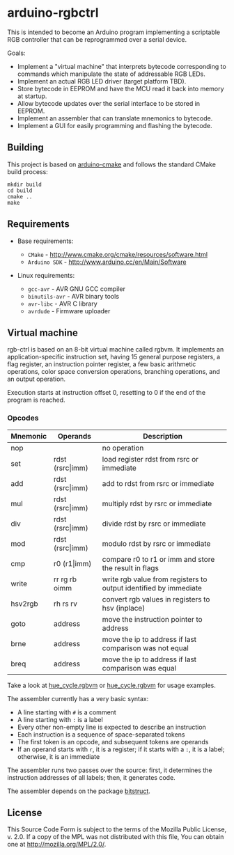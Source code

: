 # arduino-rgbctrl

This is intended to become an Arduino program implementing a scriptable RGB controller that can be reprogrammed over a serial device.

Goals:

- Implement a "virtual machine" that interprets bytecode corresponding to commands which manipulate the state of addressable RGB LEDs.
- Implement an actual RGB LED driver (target platform TBD).
- Store bytecode in EEPROM and have the MCU read it back into memory at startup.
- Allow bytecode updates over the serial interface to be stored in EEPROM.
- Implement an assembler that can translate mnemonics to bytecode.
- Implement a GUI for easily programming and flashing the bytecode.

## Building

This project is based on [arduino-cmake](https://github.com/queezythegreat/arduino-cmake) and follows the standard CMake build process:

```
mkdir build
cd build
cmake ..
make
```

## Requirements

* Base requirements:

  - `CMake` - http://www.cmake.org/cmake/resources/software.html
  - `Arduino SDK` - http://www.arduino.cc/en/Main/Software

* Linux requirements:

  - `gcc-avr`      - AVR GNU GCC compiler
  - `binutils-avr` - AVR binary tools
  - `avr-libc`     - AVR C library
  - `avrdude`      - Firmware uploader

## Virtual machine

rgb-ctrl is based on an 8-bit virtual machine called rgbvm. It implements an application-specific instruction set, having 15 general purpose registers,
a flag register, an instruction pointer register, a few basic arithmetic operations, color space conversion operations, branching operations, and an output operation.

Execution starts at instruction offset 0, resetting to 0 if the end of the program is reached.

### Opcodes

| Mnemonic | Operands         | Description                                                      |
|----------|------------------|------------------------------------------------------------------|
| nop      |                  | no operation                                                     |
| set      | rdst (rsrc\|imm) | load register rdst from rsrc or immediate                        |
| add      | rdst (rsrc\|imm) | add to rdst from rsrc or immediate                               |
| mul      | rdst (rsrc\|imm) | multiply rdst by rsrc or immediate                               |
| div      | rdst (rsrc\|imm) | divide rdst by rsrc or immediate                                 |
| mod      | rdst (rsrc\|imm) | modulo rdst by rsrc or immediate                                 |
| cmp      | r0 (r1\|imm)     | compare r0 to r1 or imm and store the result in flags            |
| write    | rr rg rb oimm    | write rgb value from registers to output identified by immediate |
| hsv2rgb  | rh rs rv         | convert rgb values in registers to hsv (inplace)                 |
| goto     | address          | move the instruction pointer to address                          |
| brne     | address          | move the ip to address if last comparison was not equal          |
| breq     | address          | move the ip to address if last comparison was equal              |

Take a look at [hue_cycle.rgbvm](scripts/hue_cycle.rgbvm) or [hue_cycle.rgbvm](scripts/value_pulse.rgbvm) for usage examples.

The assembler currently has a very basic syntax:

- A line starting with `#` is a comment
- A line starting with `:` is a label
- Every other non-empty line is expected to describe an instruction
- Each instruction is a sequence of space-separated tokens
- The first token is an opcode, and subsequent tokens are operands
- If an operand starts with `r`, it is a register; if it starts with a `:`, it is a label; otherwise, it is an immediate

The assembler runs two passes over the source: first, it determines the instruction addresses of all labels; then, it generates code.

The assembler depends on the package [bitstruct](https://pypi.org/project/bitstruct/).

## License

This Source Code Form is subject to the terms of the Mozilla Public
License, v. 2.0. If a copy of the MPL was not distributed with this file,
You can obtain one at http://mozilla.org/MPL/2.0/.
